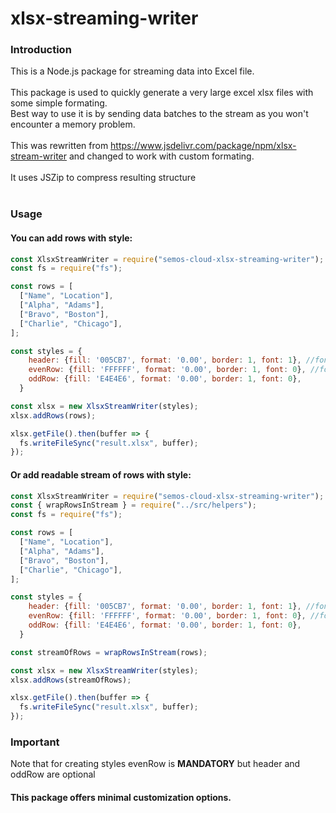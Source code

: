 # xlsx-streaming-writer
### Introduction
This is a Node.js package for streaming data into Excel file.
</br></br>
This package is used to quickly generate a very large excel xlsx files with some simple formating.
</br>
Best way to use it is by sending data batches to the stream as you won't encounter a memory problem.
</br></br>
This was rewritten from https://www.jsdelivr.com/package/npm/xlsx-stream-writer and changed to work with custom formating.
</br>
</br>
It uses JSZip to compress resulting structure
</br>
</br>
### Usage 
#### You can add rows with style:
```javascript
const XlsxStreamWriter = require("semos-cloud-xlsx-streaming-writer");
const fs = require("fs");

const rows = [
  ["Name", "Location"],
  ["Alpha", "Adams"],
  ["Bravo", "Boston"],
  ["Charlie", "Chicago"],
];

const styles = {
    header: {fill: '005CB7', format: '0.00', border: 1, font: 1}, //font: 1 - white, 13, calibri, bold
    evenRow: {fill: 'FFFFFF', format: '0.00', border: 1, font: 0}, //font: 0 - black, 10, calibri, normal
    oddRow: {fill: 'E4E4E6', format: '0.00', border: 1, font: 0},
  }

const xlsx = new XlsxStreamWriter(styles);
xlsx.addRows(rows);

xlsx.getFile().then(buffer => {
  fs.writeFileSync("result.xlsx", buffer);
});
```
#### Or add readable stream of rows with style:
```javascript
const XlsxStreamWriter = require("semos-cloud-xlsx-streaming-writer");
const { wrapRowsInStream } = require("../src/helpers");
const fs = require("fs");

const rows = [
  ["Name", "Location"],
  ["Alpha", "Adams"],
  ["Bravo", "Boston"],
  ["Charlie", "Chicago"],
];

const styles = {
    header: {fill: '005CB7', format: '0.00', border: 1, font: 1}, //font: 1 - white, 13, calibri, bold
    evenRow: {fill: 'FFFFFF', format: '0.00', border: 1, font: 0}, //font: 0 - black, 10, calibri, normal
    oddRow: {fill: 'E4E4E6', format: '0.00', border: 1, font: 0},
  }

const streamOfRows = wrapRowsInStream(rows);

const xlsx = new XlsxStreamWriter(styles);
xlsx.addRows(streamOfRows);

xlsx.getFile().then(buffer => {
  fs.writeFileSync("result.xlsx", buffer);
});
```
### Important
Note that for creating styles evenRow is <b>MANDATORY</b> but header and oddRow are optional</br>
#### This package offers minimal customization options.
</br>
